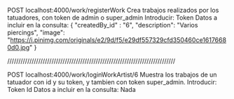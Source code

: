 POST localhost:4000/work/registerWork
Crea trabajos realizados por los tatuadores, con token de admin o super_admin
Introducir:
    Token
Datos a incluir en la consulta:
{
"createdBy_id" : "6",
"description": "Varios piercings",
"image": "https://i.pinimg.com/originals/e2/9d/f5/e29df557329cfd350460ce16176680d0.jpg"
}

////////////////////////////////////////////////////////////////////////////

POST localhost:4000/work/loginWorkArtist/6
Muestra los trabajos de un tatuador con id y su token, y tambien con token super_admin.
Introducir:
    Token
    Id
Datos a incluir en la consulta:
    Nada

